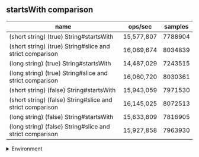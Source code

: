 ## startsWith comparison

|name|ops/sec|samples|
|-|-|-|
|(short string) (true) String#startsWith|15,577,807|7788904|
|(short string) (true) String#slice and strict comparison|16,069,674|8034839|
|(long string) (true) String#startsWith|14,487,029|7243515|
|(long string) (true) String#slice and strict comparison|16,060,720|8030361|
|(short string) (false) String#startsWith|15,943,059|7971530|
|(short string) (false) String#slice and strict comparison|16,145,025|8072513|
|(long string) (false) String#startsWith|15,633,809|7816905|
|(long string) (false) String#slice and strict comparison|15,927,858|7963930|


<details>
<summary>Environment</summary>

* __Machine:__ linux x64 | 4 vCPUs | 15.2GB Mem
* __Run:__ Mon Jun 24 2024 01:53:14 GMT+0000 (Coordinated Universal Time)
</details>

<!--
{"environment":{"platform":"linux","arch":"x64","cpus":4,"totalMemory":15.245216369628906},"benchmarks":[{"name":"(short string) (true) String#startsWith","opsSec":15577807.127607184,"samples":7788904},{"name":"(short string) (true) String#slice and strict comparison","opsSec":16069674.528960586,"samples":8034839},{"name":"(long string) (true) String#startsWith","opsSec":14487029.507463336,"samples":7243515},{"name":"(long string) (true) String#slice and strict comparison","opsSec":16060720.136948355,"samples":8030361},{"name":"(short string) (false) String#startsWith","opsSec":15943059.713073663,"samples":7971530},{"name":"(short string) (false) String#slice and strict comparison","opsSec":16145025.612430213,"samples":8072513},{"name":"(long string) (false) String#startsWith","opsSec":15633809.562184934,"samples":7816905},{"name":"(long string) (false) String#slice and strict comparison","opsSec":15927858.980587821,"samples":7963930}]}-->
